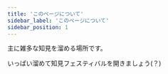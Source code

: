 ```yaml
---
title: 'このページについて'
sidebar_label: 'このページについて'
sidebar_position: 1
---
```


主に雑多な知見を溜める場所です。

いっぱい溜めて知見フェスティバルを開きましょう(？)
